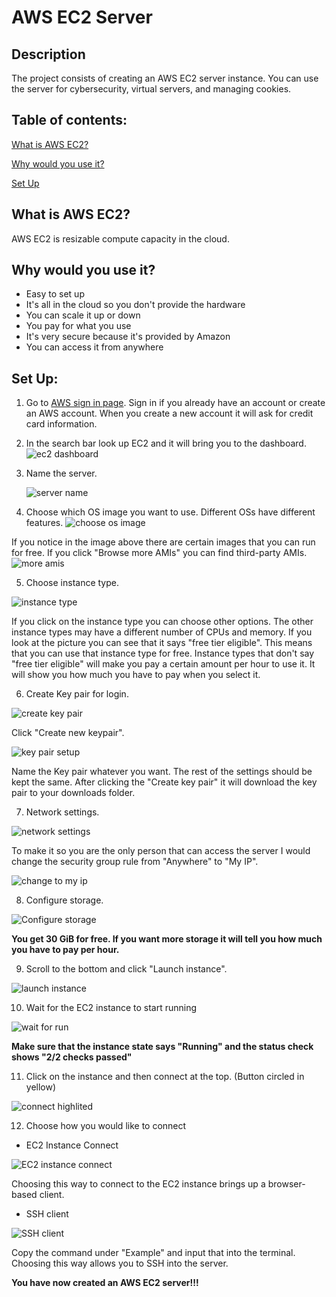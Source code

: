 <h1>AWS EC2 Server</h1>

<h2>Description</h2>
The project consists of creating an AWS EC2 server instance. You can use the server for cybersecurity, virtual servers, and managing cookies.
<br/>

<h2>Table of contents:</h2>

[What is AWS EC2?](#what-is-aws-ec2)

[Why would you use it?](#why-would-you-use-it)

[Set Up](#set-up)

<h2>What is AWS EC2?</h2>
AWS EC2 is resizable compute capacity in the cloud.
<br/>

<h2>Why would you use it?</h2>

- Easy to set up
- It's all in the cloud so you don't provide the hardware
- You can scale it up or down
- You pay for what you use
- It's very secure because it's provided by Amazon
- You can access it from anywhere

<h2>Set Up:</h2>

1. Go to [AWS sign in page](https://signin.aws.amazon.com/signin?redirect_uri=https%3A%2F%2Fconsole.aws.amazon.com%2Fconsole%2Fhome%3FhashArgs%3D%2523%26isauthcode%3Dtrue%26nc2%3Dh_ct%26src%3Dheader-signin%26state%3DhashArgsFromTB_us-east-2_1e9033bf1efdf7a6&client_id=arn%3Aaws%3Asignin%3A%3A%3Aconsole%2Fcanvas&forceMobileApp=0&code_challenge=zl8TQMFJ3wIvus8czNqQLoM3FI_8pvtMJEYumj0zSQ4&code_challenge_method=SHA-256). Sign in if you already have an account or create an AWS account. When you create a new account it will ask for credit card information.

2. In the search bar look up EC2 and it will bring you to the dashboard.
![ec2 dashboard](https://github.com/ntieu4328/AWS-EC2-Server/assets/156137990/866a43dc-13d6-44bf-812e-d263ae9b0021)

3. Name the server.
   
   ![server name](https://github.com/ntieu4328/AWS-EC2-Server/assets/156137990/4d6f5e97-f810-4177-b2ba-d68b7a805b85)

4. Choose which OS image you want to use. Different OSs have different features.
![choose os image](https://github.com/ntieu4328/AWS-EC2-Server/assets/156137990/c1461e5f-b60c-4460-84c5-22f73110a011)

If you notice in the image above there are certain images that you can run for free. If you click "Browse more AMIs" you can find third-party AMIs.
![more amis](https://github.com/ntieu4328/AWS-EC2-Server/assets/156137990/d23389fa-4266-4050-a745-324f93259351)

5. Choose instance type.

![instance type](https://github.com/ntieu4328/AWS-EC2-Server/assets/156137990/e04b0924-14e2-403e-94d8-d9a6b0667ac7)

If you click on the instance type you can choose other options. The other instance types may have a different number of CPUs and memory. If you look at the picture you can see that it says "free tier eligible". This means that you can use that instance type for free. Instance types that don't say "free tier eligible" will make you pay a certain amount per hour to use it. It will show you how much you have to pay when you select it.

6. Create Key pair for login.
   
![create key pair](https://github.com/ntieu4328/AWS-EC2-Server/assets/156137990/1bdbd001-a645-44bd-949e-55a40b1db12a)

Click "Create new keypair".

![key pair setup](https://github.com/ntieu4328/AWS-EC2-Server/assets/156137990/22f336ef-15e9-4d54-80e0-525253358fea)

Name the Key pair whatever you want. The rest of the settings should be kept the same. After clicking the "Create key pair" it will download the key pair to your downloads folder.

7. Network settings.
   
![network settings](https://github.com/ntieu4328/AWS-EC2-Server/assets/156137990/082ed50f-5ff1-41f0-9f0d-f2f2ffb29cd3)

To make it so you are the only person that can access the server I would change the security group rule from "Anywhere" to "My IP".

![change to my ip](https://github.com/ntieu4328/AWS-EC2-Server/assets/156137990/c6da8895-e572-4691-aeba-5f5e0732d861)

8. Configure storage.
   
![Configure storage](https://github.com/ntieu4328/AWS-EC2-Server/assets/156137990/1c149c79-f208-48cb-9ee0-c249f0f5d406)

<b>You get 30 GiB for free. If you want more storage it will tell you how much you have to pay per hour.</b>

9. Scroll to the bottom and click "Launch instance".
    
![launch instance](https://github.com/ntieu4328/AWS-EC2-Server/assets/156137990/f07d4743-3e57-47be-a22a-3c41e4f07c4d)

10. Wait for the EC2 instance to start running
    
![wait for run](https://github.com/ntieu4328/AWS-EC2-Server/assets/156137990/b0bf1f4b-dd3a-4c77-bd08-c55ecad925b7)

<b>Make sure that the instance state says "Running" and the status check shows "2/2 checks passed"</b>

11. Click on the instance and then connect at the top. (Button circled in yellow)
    
![connect highlited](https://github.com/ntieu4328/AWS-EC2-Server/assets/156137990/1ea2d7fa-acca-4899-969b-5b8e51562eb3)

12. Choose how you would like to connect
  - EC2 Instance Connect

![EC2 instance connect](https://github.com/ntieu4328/AWS-EC2-Server/assets/156137990/d15e3a97-337c-4bb2-b62f-201432d72a9a)

Choosing this way to connect to the EC2 instance brings up a browser-based client.

  - SSH client

![SSH client](https://github.com/ntieu4328/AWS-EC2-Server/assets/156137990/ed0b2014-0601-4637-8d60-7e8cf24998c4)

Copy the command under "Example" and input that into the terminal. Choosing this way allows you to SSH into the server.

<b>You have now created an AWS EC2 server!!!</b>
